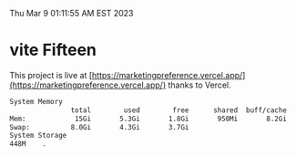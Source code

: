 Thu Mar  9 01:11:55 AM EST 2023

# vite Fifteen


This project is live at [https://marketingpreference.vercel.app/](https://marketingpreference.vercel.app/) thanks to Vercel.

```bash
System Memory
               total        used        free      shared  buff/cache   available
Mem:            15Gi       5.3Gi       1.8Gi       950Mi       8.2Gi       8.7Gi
Swap:          8.0Gi       4.3Gi       3.7Gi
System Storage
448M	.
